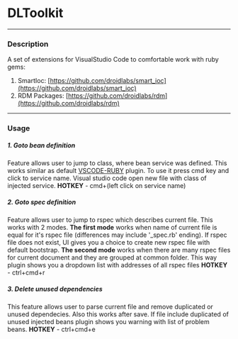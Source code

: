 # DLToolkit
___
### Description
A set of extensions for VisualStudio Code to comfortable work with ruby gems:
1. SmartIoc: [https://github.com/droidlabs/smart_ioc](https://github.com/droidlabs/smart_ioc)
2. RDM Packages: [https://github.com/droidlabs/rdm](https://github.com/droidlabs/rdm)
___
### Usage
##### 1. Goto bean definition
Feature allows user to jump to class, where bean service was defined. This works similar as default [VSCODE-RUBY](https://github.com/rubyide/vscode-ruby) plugin. To use it press cmd key and click to service name. Visual studio code open new file with class of injected service.
**HOTKEY** - cmd+(left click on service name)
##### 2. Goto spec definition
Feature allows user to jump to rspec which describes current file. This works with 2 modes.
**The first mode** works when name of current file is equal for it's rspec file (differences may include '_spec.rb' ending). If rspec file does not exist, UI gives you a choice to create new rspec file with default bootstrap.
**The second mode** works when there are many rspec files for current document and they are grouped at common folder. This way plugin shows you a dropdown list with addresses of all rspec files
**HOTKEY** - ctrl+cmd+r
##### 3. Delete unused dependencies
This feature allows user to parse current file and remove duplicated or unused dependecies. Also this works after save. If file include duplicated of unused injected beans plugin shows you warning with list of problem beans.
**HOTKEY** - ctrl+cmd+e
